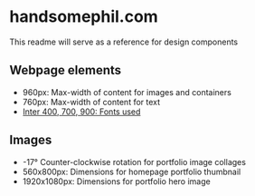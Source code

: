 # handsomephil.com
This readme will serve as a reference for design components

## Webpage elements
- 960px: Max-width of content for images and containers
- 760px: Max-width of content for text
- [Inter 400, 700, 900: Fonts used](https://fonts.google.com/specimen/Inter?preview.text=Phil%20Carter%20-%20Product%20Designer&preview.text_type=custom)

## Images
- -17° Counter-clockwise rotation for portfolio image collages
- 560x800px: Dimensions for homepage portfolio thumbnail
- 1920x1080px: Dimensions for portfolio hero image
